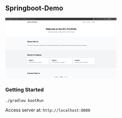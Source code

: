 ## Springboot-Demo

<img src="./assets/home.png" alt="home page" width="70%" />


### Getting Started 

```
./gradlew bootRun
```


Access server at: `http://localhost:8080`
